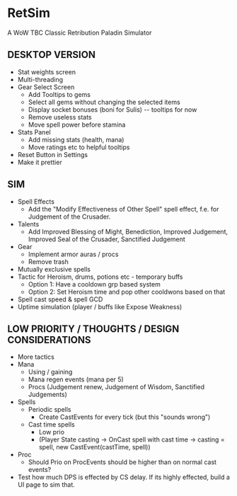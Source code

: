 # RetSim
A WoW TBC Classic Retribution Paladin Simulator

## DESKTOP VERSION
* Stat weights screen
* Multi-threading
* Gear Select Screen
  * Add Tooltips to gems
  * Select all gems without changing the selected items
  * Display socket bonuses (boni for Sulis) -- tooltips for now
  * Remove useless stats
  * Move spell power before stamina
* Stats Panel
  * Add missing stats (health, mana)
  * Move ratings etc to helpful tooltips
* Reset Button in Settings
* Make it prettier

## SIM
* Spell Effects
  * Add the "Modify Effectiveness of Other Spell" spell effect, f.e. for Judgement of the Crusader.
* Talents
  * Add Improved Blessing of Might, Benediction, Improved Judgement, Improved Seal of the Crusader, Sanctified Judgement
* Gear 
  * Implement armor auras / procs
  * Remove trash
* Mutually exclusive spells
* Tactic for Heroism, drums, potions etc - temporary buffs
  * Option 1: Have a cooldown grp based system 
  * Option 2: Set Heroism time and pop other cooldwons based on that
* Spell cast speed & spell GCD
* Uptime simulation (player / buffs like Expose Weakness)

## LOW PRIORITY / THOUGHTS / DESIGN CONSIDERATIONS
* More tactics  
* Mana
  * Using / gaining
  * Mana regen events (mana per 5)
  * Procs (Judgement renew, Judgement of Wisdom, Sanctified Judgements)
* Spells
  * Periodic spells
    * Create CastEvents for every tick (but this "sounds wrong")   
  * Cast time spells
    * Low prio
    * (Player State casting -> OnCast spell with cast time -> casting = spell, new CastEvent(castTime, spell))  
* Proc
  * Should Prio on ProcEvents should be higher than on normal cast events?
* Test how much DPS is effected by CS delay. If its highly effected, build a UI page to sim that.
